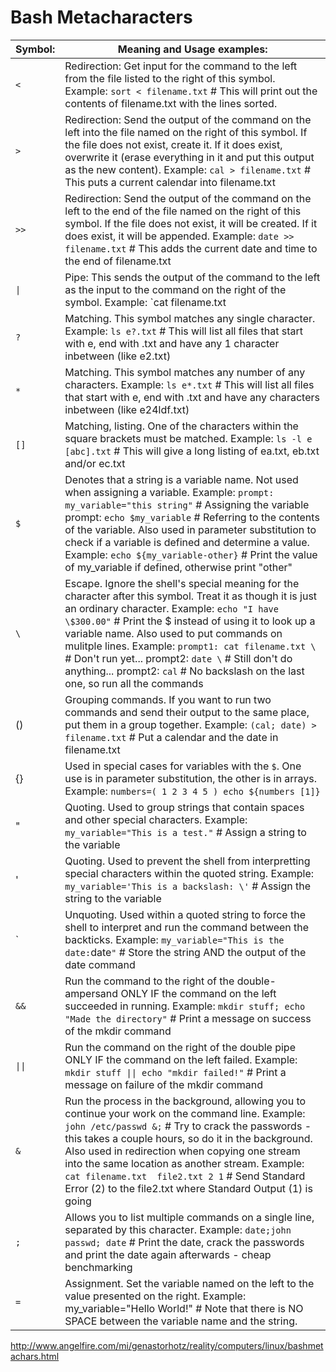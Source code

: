 # Bash Metacharacters

| **Symbol:** | **Meaning and Usage examples:** |
|---|---|
| `<` | Redirection: Get input for the command to the left from the file listed to the right of this symbol. Example: `sort < filename.txt` # This will print out the contents of filename.txt with the lines sorted. |
| `>` | Redirection: Send the output of the command on the left into the file named on the right of this symbol. If the file does not exist, create it. If it does exist, overwrite it (erase everything in it and put this output as the new content). Example: `cal > filename.txt` # This puts a current calendar into filename.txt |
| `>>` | Redirection: Send the output of the command on the left to the end of the file named on the right of this symbol. If the file does not exist, it will be created. If it does exist, it will be appended. Example: `date >> filename.txt` # This adds the current date and time to the end of filename.txt |
| `\|` | Pipe: This sends the output of the command to the left as the input to the command on the right of the symbol. Example: `cat filename.txt | grep it` # This will print the lines in filename.txt that contain the string "it" |
| `?` | Matching. This symbol matches any single character. Example: `ls e?.txt` # This will list all files that start with e, end with .txt and have any 1 character inbetween (like e2.txt) |
| `*` | Matching. This symbol matches any number of any characters. Example: `ls e*.txt` # This will list all files that start with e, end with .txt and have any characters inbetween (like e24ldf.txt) |
| `[]` | Matching, listing. One of the characters within the square brackets must be matched. Example: `ls -l e [abc].txt` # This will give a long listing of ea.txt, eb.txt and/or ec.txt |
| `$` | Denotes that a string is a variable name. Not used when assigning a variable. Example: `prompt: my_variable="this string"` # Assigning the variable prompt: `echo $my_variable` # Referring to the contents of the variable. Also used in parameter substitution to check if a variable is defined and determine a value. Example: `echo ${my_variable-other}` # Print the value of my_variable if defined, otherwise print "other" |
| `\` | Escape. Ignore the shell's special meaning for the character after this symbol. Treat it as though it is just an ordinary character. Example: `echo "I have \$300.00"` # Print the $ instead of using it to look up a variable name. Also used to put commands on mulitple lines. Example: `prompt1: cat filename.txt \`  # Don't run yet... prompt2: `date \` # Still don't do anything... prompt2: `cal` # No backslash on the last one, so run all the commands |
| () | Grouping commands. If you want to run two commands and send their output to the same place, put them in a group together. Example: `(cal; date) > filename.txt` # Put a calendar and the date in filename.txt |
| {} | Used in special cases for variables with the `$`. One use is in parameter substitution, the other is in arrays. Example: `numbers=( 1 2 3 4 5 ) echo ${numbers [1]}` |
| " | Quoting. Used to group strings that contain spaces and other special characters. Example: `my_variable="This is a test."` # Assign a string to the variable |
| ' | Quoting. Used to prevent the shell from interpretting special characters within the quoted string. Example: `my_variable='This is a backslash: \'` # Assign the string to the variable |
| \` | Unquoting. Used within a quoted string to force the shell to interpret and run the command between the backticks. Example: `my_variable="This is the date:`date`"` # Store the string AND the output of the date command |
| `&&` | Run the command to the right of the double-ampersand ONLY IF the command on the left succeeded in running. Example: `mkdir stuff; echo "Made the directory"` # Print a message on success of the mkdir command |
| `\|\|` | Run the command on the right of the double pipe ONLY IF the command on the left failed. Example: `mkdir stuff \|\| echo "mkdir failed!"` # Print a message on failure of the mkdir command |
| `&` | Run the process in the background, allowing you to continue your work on the command line. Example: `john /etc/passwd &;` # Try to crack the passwords - this takes a couple hours, so do it in the background. Also used in redirection when copying one stream into the same location as another stream. Example: `cat filename.txt  file2.txt 2 1` # Send Standard Error (2) to the file2.txt where Standard Output (1) is going |
| `;` | Allows you to list multiple commands on a single line, separated by this character. Example: `date;john passwd; date` # Print the date, crack the passwords and print the date again afterwards - cheap benchmarking |
| `=` | Assignment. Set the variable named on the left to the value presented on the right. Example: my_variable="Hello World!" # Note that there is NO SPACE between the variable name and the string. |

<http://www.angelfire.com/mi/genastorhotz/reality/computers/linux/bashmetachars.html>
